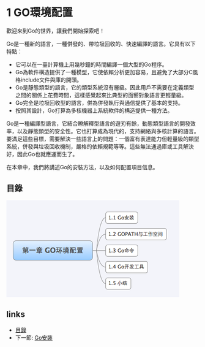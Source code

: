 # 1 GO環境配置

歡迎來到Go的世界，讓我們開始探索吧！

Go是一種新的語言，一種併發的、帶垃圾回收的、快速編譯的語言。它具有以下特點：

- 它可以在一臺計算機上用幾秒鐘的時間編譯一個大型的Go程序。
- Go為軟件構造提供了一種模型，它使依賴分析更加容易，且避免了大部分C風格include文件與庫的開頭。
- Go是靜態類型的語言，它的類型系統沒有層級。因此用戶不需要在定義類型之間的關係上花費時間，這樣感覺起來比典型的面嚮對象語言更輕量級。
- Go完全是垃圾回收型的語言，併為併發執行與通信提供了基本的支持。
- 按照其設計，Go打算為多核機器上系統軟件的構造提供一種方法。

Go是一種編譯型語言，它結合瞭解釋型語言的遊刃有餘，動態類型語言的開發效率，以及靜態類型的安全性。它也打算成為現代的，支持網絡與多核計算的語言。要滿足這些目標，需要解決一些語言上的問題：一個富有表達能力但輕量級的類型系統，併發與垃圾回收機制，嚴格的依賴規範等等。這些無法通過庫或工具解決好，因此Go也就應運而生了。

在本章中，我們將講述Go的安裝方法，以及如何配置項目信息。

## 目錄
  
![](images/navi1.png?raw=true)

## links
  * [目錄](<preface.md>)
  * 下一節: [Go安裝](<01.1.md>)
